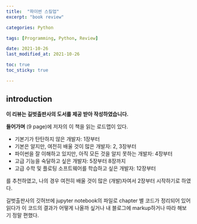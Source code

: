 ```yaml
---
title:  "파이썬 스킬업"
excerpt: "book review"

categories: Python

tags: [Programming, Python, Review]

date: 2021-10-26
last_modified_at: 2021-10-26

toc: true
toc_sticky: true

---
```


## introduction

**이 리뷰는 길벗출판사의 도서를 제공 받아 작성하였습니다.**  

**들어가며** (9 page)에 저자의 이 책을 읽는 로드맵이 있다.  

* 기본기가 탄탄하지 않은 개발자: 1장부터  
* 기본은 알지만, 여전히 배울 것이 많은 개발자: 2, 3장부터  
* 파이썬을 잘 이해하고 있지만, 아직 모든 것을 알지 못하는 개발자: 4장부터
* 고급 기능을 숙달하고 싶은 개발자: 5장부터 8장까지  
* 고급 수학 및 플로팅 소프트웨어를 학습하고 싶은 개발자: 12장부터  

를 추천하였고, 나의 경우 여전히 배울 것이 많은 (개발)자여서 2장부터 시작하기로 하였다.

길벗출판사의 깃허브에 jupyter notebook의 파일로 chapter 별 코드가 정리되어 있어  
읽다가 이 코드의 결과가 어떻게 나올까 싶거나 내 블로그에 markup하거나 따라 해보기 정말 편했다.
